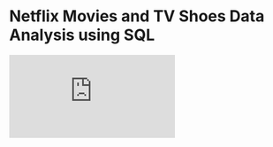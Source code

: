 # Netflix Movies and TV Shoes Data Analysis using SQL

![Netflix Logo](https://github.com/VikhyatDhiman/Netflix_sql_project/blob/main/Netflix%20project%20sql.sql)
